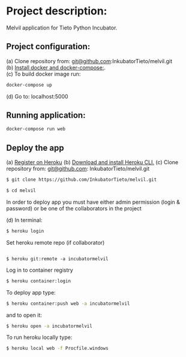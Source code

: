 # Project description:  

Melvil application for Tieto Python Incubator.  

## Project configuration:  

(a) Clone repository from: git@github.com:InkubatorTieto/melvil.git  
(b) [Install docker and docker-compose:](https://docs.docker.com/install/).  
(c) To build docker image run:  

```bash
docker-compose up
```

(d) Go to: localhost:5000  

## Running application:  

```bash
docker-compose run web
```

## Deploy the app

(a) [Register on Heroku](https://devcenter.heroku.com/)
(b) [Download and install Heroku CLI.](https://devcenter.heroku.com/articles/heroku-cli)
(c) Clone repository from: git@github.com: InkubatorTieto/melvil.git

```bash
$ git clone https://github.com/InkubatorTieto/melvil.git
```

```bash
$ cd melvil
```

In order to deploy app you must have either admin permission (login & password) or be one of the collaborators in the project

(d) In terminal:

```bash
$ heroku login
```

Set heroku remote repo (if collaborator)
```

$ heroku git:remote -a incubatormelvil
```
Log in to container registry

```bash
$ heroku container:login
```

To deploy app type:

```bash
$ heroku container:push web -a incubatormelvil
```

and to open it:

```bash
$ heroku open -a incubatormelvil
```

To run heroku locally type:

```bash
$ heroku local web -f Procfile.windows
```

